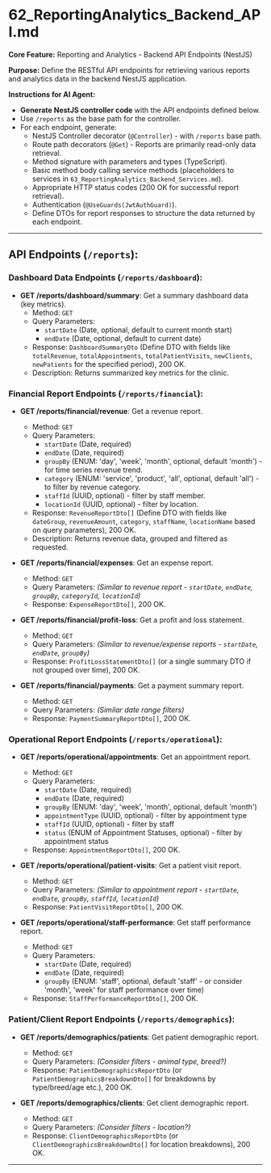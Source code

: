 # 62_ReportingAnalytics_Backend_API.md

**Core Feature:** Reporting and Analytics - Backend API Endpoints (NestJS)

**Purpose:** Define the RESTful API endpoints for retrieving various reports and analytics data in the backend NestJS application.

**Instructions for AI Agent:**

*   **Generate NestJS controller code** with the API endpoints defined below.
*   Use `/reports` as the base path for the controller.
*   For each endpoint, generate:
    *   NestJS Controller decorator (`@Controller`) - with `/reports` base path.
    *   Route path decorators (`@Get`) - Reports are primarily read-only data retrieval.
    *   Method signature with parameters and types (TypeScript).
    *   Basic method body calling service methods (placeholders to services in `63_ReportingAnalytics_Backend_Services.md`).
    *   Appropriate HTTP status codes (200 OK for successful report retrieval).
    *   Authentication (`@UseGuards(JwtAuthGuard)`).
    *   Define DTOs for report responses to structure the data returned by each endpoint.

---

## API Endpoints (`/reports`):

### Dashboard Data Endpoints (`/reports/dashboard`):

*   **GET /reports/dashboard/summary**: Get a summary dashboard data (key metrics).
    *   Method: `GET`
    *   Query Parameters:
        *   `startDate` (Date, optional, default to current month start)
        *   `endDate` (Date, optional, default to current date)
    *   Response: `DashboardSummaryDto` (Define DTO with fields like `totalRevenue`, `totalAppointments`, `totalPatientVisits`, `newClients`, `newPatients` for the specified period), 200 OK.
    *   Description: Returns summarized key metrics for the clinic.

### Financial Report Endpoints (`/reports/financial`):

*   **GET /reports/financial/revenue**: Get a revenue report.
    *   Method: `GET`
    *   Query Parameters:
        *   `startDate` (Date, required)
        *   `endDate` (Date, required)
        *   `groupBy` (ENUM: 'day', 'week', 'month', optional, default 'month') - for time series revenue trend.
        *   `category` (ENUM: 'service', 'product', 'all', optional, default 'all') - to filter by revenue category.
        *   `staffId` (UUID, optional) - filter by staff member.
        *   `locationId` (UUID, optional) - filter by location.
    *   Response: `RevenueReportDto[]` (Define DTO with fields like `dateGroup`, `revenueAmount`, `category`, `staffName`, `locationName` based on query parameters), 200 OK.
    *   Description: Returns revenue data, grouped and filtered as requested.

*   **GET /reports/financial/expenses**: Get an expense report.
    *   Method: `GET`
    *   Query Parameters:  *(Similar to revenue report - `startDate`, `endDate`, `groupBy`, `categoryId`, `locationId`)*
    *   Response: `ExpenseReportDto[]`, 200 OK.

*   **GET /reports/financial/profit-loss**: Get a profit and loss statement.
    *   Method: `GET`
    *   Query Parameters:  *(Similar to revenue/expense reports - `startDate`, `endDate`, `groupBy`)*
    *   Response: `ProfitLossStatementDto[]` (or a single summary DTO if not grouped over time), 200 OK.

*   **GET /reports/financial/payments**: Get a payment summary report.
    *   Method: `GET`
    *   Query Parameters:  *(Similar date range filters)*
    *   Response: `PaymentSummaryReportDto[]`, 200 OK.


### Operational Report Endpoints (`/reports/operational`):

*   **GET /reports/operational/appointments**: Get an appointment report.
    *   Method: `GET`
    *   Query Parameters:
        *   `startDate` (Date, required)
        *   `endDate` (Date, required)
        *   `groupBy` (ENUM: 'day', 'week', 'month', optional, default 'month')
        *   `appointmentType` (UUID, optional) - filter by appointment type
        *   `staffId` (UUID, optional) - filter by staff
        *   `status` (ENUM of Appointment Statuses, optional) - filter by appointment status
    *   Response: `AppointmentReportDto[]`, 200 OK.

*   **GET /reports/operational/patient-visits**: Get a patient visit report.
    *   Method: `GET`
    *   Query Parameters: *(Similar to appointment report - `startDate`, `endDate`, `groupBy`, `staffId`, `locationId`)*
    *   Response: `PatientVisitReportDto[]`, 200 OK.

*   **GET /reports/operational/staff-performance**: Get staff performance report.
    *   Method: `GET`
    *   Query Parameters:
        *   `startDate` (Date, required)
        *   `endDate` (Date, required)
        *   `groupBy` (ENUM: 'staff', optional, default 'staff' - or consider 'month', 'week' for staff performance over time)
    *   Response: `StaffPerformanceReportDto[]`, 200 OK.


### Patient/Client Report Endpoints (`/reports/demographics`):

*   **GET /reports/demographics/patients**: Get patient demographic report.
    *   Method: `GET`
    *   Query Parameters:  *(Consider filters - animal type, breed?)*
    *   Response: `PatientDemographicsReportDto` (or `PatientDemographicsBreakdownDto[]` for breakdowns by type/breed/age etc.), 200 OK.

*   **GET /reports/demographics/clients**: Get client demographic report.
    *   Method: `GET`
    *   Query Parameters: *(Consider filters - location?)*
    *   Response: `ClientDemographicsReportDto` (or `ClientDemographicsBreakdownDto[]` for location breakdowns), 200 OK.


---